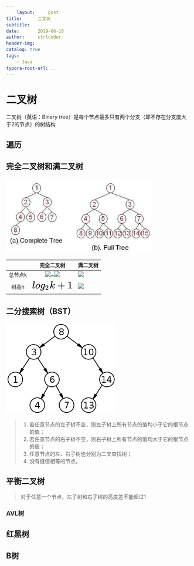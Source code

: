 ```yaml
---
    layout:     post
title:      二叉树
subtitle:   
date:       2019-06-18
author:     ctrlcoder
header-img: 
catalog: true
tags:
    - Java
typora-root-url: ..
---
```


# 二叉树

二叉树（英语：Binary tree）是每个节点最多只有两个分支（即不存在分支度大于2的节点）的树结构



## 遍历







## 完全二叉树和满二叉树

![FullBT CompleteBT.jpg](/img/assets_2019/400px-FullBT_CompleteBT.jpg)

|         |                          完全二叉树                          | 满二叉树                                                     |
| :-----: | :----------------------------------------------------------: | ------------------------------------------------------------ |
| 总节点k | ![](https://wikimedia.org/api/rest_v1/media/math/render/svg/9d54cb426257243ebfc579c75d0037d921ec0140)~![](https://wikimedia.org/api/rest_v1/media/math/render/svg/f933ccc9d17f70cd03d6aa6fbf61b34a0d47ff62) | ![](https://wikimedia.org/api/rest_v1/media/math/render/svg/f933ccc9d17f70cd03d6aa6fbf61b34a0d47ff62) |
|  树高h  | ![](/img/assets_2019/5883a4ab8331795e03ffeefc6c7d3f2ab10e3e4c-1560865190282.svg) | ![](https://wikimedia.org/api/rest_v1/media/math/render/svg/5883a4ab8331795e03ffeefc6c7d3f2ab10e3e4c) |

## 二分搜索树（BST）

![File:Binary search tree.svg](/img/assets_2019/300px-Binary_search_tree.svg-1560865548267.png)

> 1. 若任意节点的左子树不空，则左子树上所有节点的值均小于它的根节点的值；
> 2. 若任意节点的右子树不空，则右子树上所有节点的值均大于它的根节点的值；
> 3. 任意节点的左、右子树也分别为二叉查找树；
> 4. 没有键值相等的节点。





## 平衡二叉树

> 对于任意一个节点，左子树和右子树的高度差不能超过1

### AVL树



## 红黑树

 



##                                                                                                                                                                                                                                                                                                                                                                                                                                                                                                                                                                                                                                                                                                         B树 


